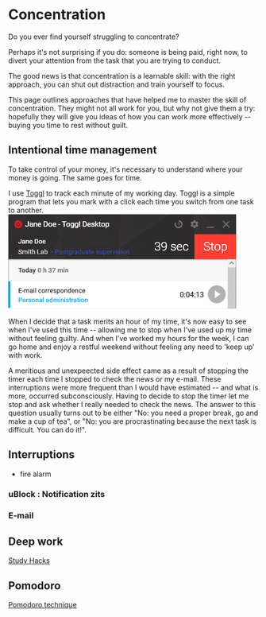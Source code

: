 # Concentration

Do you ever find yourself struggling to concentrate?

Perhaps it's not surprising if you do: someone is being paid, right now, 
to divert your attention from the task that you are trying to conduct.

The good news is that concentration is a learnable skill: with the right
approach, you can shut out distraction and train yourself to focus.

This page outlines approaches that have helped me to master the skill of concentration.
They might not all work for you, but why not give them a try: hopefully they will
give you ideas of how you can work more effectively -- buying you time to rest without guilt.


## Intentional time management

To take control of your money, it's necessary to understand where your money is going.
The same goes for time.

I use [Toggl](https://www.toggl.com) to track each minute of my working day. 
Toggl is a simple program that lets you mark with a click each time you switch from
one task to another.  
![Toggl interface](https://github.com/ms609/concentration/raw/master/img/toggl.png "Toggl interface")


When I decide that a task merits an hour of my time, it's now easy to see when 
I've used this time -- allowing me to stop when I've used up my time without 
feeling guilty.  And when I've worked my hours for the week, I can go home and 
enjoy a restful weekend without feeling any need to 'keep up' with work.

A meritious and unexpeected side effect came as a result of stopping the timer
each time I stopped to check the news or my e-mail.  These interruptions
were more frequent than I would have estimated -- and what is more, occurred
subconsciously.  Having to decide to stop the timer let me stop and ask whether
I really needed to check the news.  The answer to this question usually turns out to be
either "No: you need a proper break, go and make a cup of tea", or "No: you are
procrastinating because the next task is difficult. You can do it!".

## Interruptions

- fire alarm

### uBlock : Notification zits

### E-mail


## Deep work

[Study Hacks](https://www.calnewport.com/blog/2009/11/20/a-study-hacks-primer/)

## Pomodoro

[Pomodoro technique](https://francescocirillo.com/pages/pomodoro-technique)
